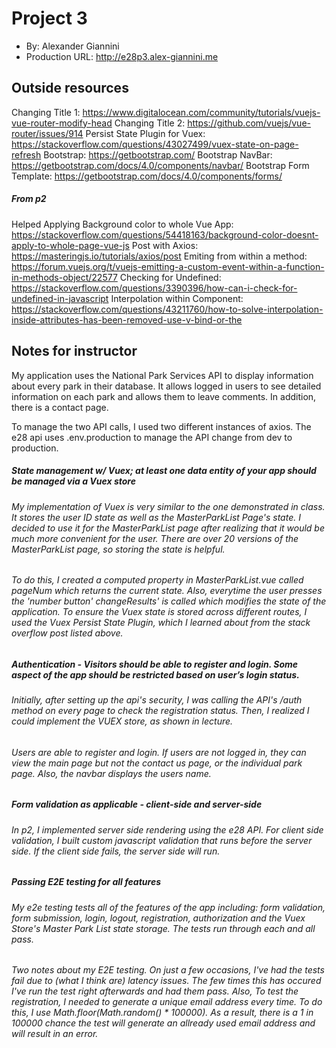 # Project 3
+ By: Alexander Giannini
+ Production URL: <http://e28p3.alex-giannini.me>

## Outside resources

Changing Title 1: https://www.digitalocean.com/community/tutorials/vuejs-vue-router-modify-head
Changing Title 2: https://github.com/vuejs/vue-router/issues/914
Persist State Plugin for Vuex: https://stackoverflow.com/questions/43027499/vuex-state-on-page-refresh
Bootstrap: https://getbootstrap.com/
Bootstrap NavBar: https://getbootstrap.com/docs/4.0/components/navbar/
Bootstrap Form Template: https://getbootstrap.com/docs/4.0/components/forms/


##### From p2
Helped Applying Background color to whole Vue App: https://stackoverflow.com/questions/54418163/background-color-doesnt-apply-to-whole-page-vue-js
Post with Axios: https://masteringjs.io/tutorials/axios/post
Emiting from within a method: https://forum.vuejs.org/t/vuejs-emitting-a-custom-event-within-a-function-in-methods-object/22577
Checking for Undefined: https://stackoverflow.com/questions/3390396/how-can-i-check-for-undefined-in-javascript
Interpolation within Component: https://stackoverflow.com/questions/43211760/how-to-solve-interpolation-inside-attributes-has-been-removed-use-v-bind-or-the


## Notes for instructor

My application uses the National Park Services API to display information about every park in their database. It allows logged in users to see detailed information on each park and allows them to leave comments. In addition, there is a contact page.  

To manage the two API calls, I used two different instances of axios. The e28 api uses .env.production to manage the API change from dev to production. 

##### State management w/ Vuex; at least one data entity of your app should be managed via a Vuex store

###### My implementation of Vuex is very similar to the one demonstrated in class. It stores the user ID state as well as the MasterParkList Page's state. I decided to use it for the MasterParkList page after realizing that it would be much more convenient for the user. There are over 20 versions of the MasterParkList page, so storing the state is helpful. 

###### To do this, I created a computed property in MasterParkList.vue called pageNum which returns the current state. Also, everytime the user presses the 'number button' changeResults' is called which modifies the state of the application. To ensure the Vuex state is stored across different routes, I used the Vuex Persist State Plugin, which I learned about from the stack overflow post listed above.

##### Authentication - Visitors should be able to register and login. Some aspect of the app should be restricted based on user’s login status.

###### Initially, after setting up the api's security, I was calling the API's /auth method on every page to check the registration status. Then, I realized I could implement the VUEX store, as shown in lecture. 

###### Users are able to register and login. If users are not logged in, they can view the main page but not the contact us page, or the individual park page. Also, the navbar displays the users name.

##### Form validation as applicable - client-side and server-side

###### In p2, I implemented server side rendering using the e28 API. For client side validation, I built custom javascript validation that runs before the server side. If the client side fails, the server side will run. 

##### Passing E2E testing for all features
###### My e2e testing tests all of the features of the app including: form validation, form submission, login, logout, registration, authorization and the Vuex Store's Master Park List state storage. The tests run through each and all pass.

###### Two notes about my E2E testing. On just a few occasions, I've had the tests fail due to (what I think are) latency issues. The few times this has occured I've run the test right afterwards and had them pass. Also, To test the registration, I needed to generate a unique email address every time. To do this, I use Math.floor(Math.random() * 100000). As a result, there is a 1 in 100000 chance the test will generate an allready used email address and will result in an error. 

